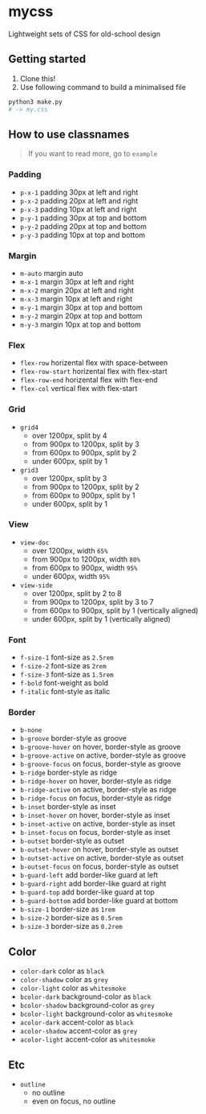 # mycss

Lightweight sets of CSS for old-school design

## Getting started

1. Clone this!
2. Use following command to build a minimalised file

```bash
python3 make.py
# -> my.css
```

## How to use classnames

> If you want to read more, go to `example`

### Padding

- `p-x-1` padding 30px at left and right
- `p-x-2` padding 20px at left and right
- `p-x-3` padding 10px at left and right
- `p-y-1` padding 30px at top and bottom
- `p-y-2` padding 20px at top and bottom
- `p-y-3` padding 10px at top and bottom

### Margin

- `m-auto` margin auto
- `m-x-1` margin 30px at left and right
- `m-x-2` margin 20px at left and right
- `m-x-3` margin 10px at left and right
- `m-y-1` margin 30px at top and bottom
- `m-y-2` margin 20px at top and bottom
- `m-y-3` margin 10px at top and bottom

### Flex

- `flex-row` horizental flex with space-between
- `flex-row-start` horizental flex with flex-start
- `flex-row-end` horizental flex with flex-end
- `flex-col` vertical flex with flex-start

### Grid

- `grid4`
  - over 1200px, split by 4
  - from 900px to 1200px, split by 3
  - from 600px to 900px, split by 2
  - under 600px, split by 1
- `grid3`
  - over 1200px, split by 3
  - from 900px to 1200px, split by 2
  - from 600px to 900px, split by 1
  - under 600px, split by 1

### View

- `view-doc`
  - over 1200px, width `65%`
  - from 900px to 1200px, width `80%`
  - from 600px to 900px, width `95%`
  - under 600px, width `95%`
- `view-side`
  - over 1200px, split by 2 to 8
  - from 900px to 1200px, split by 3 to 7
  - from 600px to 900px, split by 1 (vertically aligned)
  - under 600px, split by 1 (vertically aligned)

### Font

- `f-size-1` font-size as `2.5rem`
- `f-size-2` font-size as `2rem`
- `f-size-3` font-size as `1.5rem`
- `f-bold` font-weight as bold
- `f-italic` font-style as italic

### Border

- `b-none`
- `b-groove` border-style as groove
- `b-groove-hover` on hover, border-style as groove
- `b-groove-active` on active, border-style as groove
- `b-groove-focus` on focus, border-style as groove
- `b-ridge` border-style as ridge
- `b-ridge-hover` on hover, border-style as ridge
- `b-ridge-active` on active, border-style as ridge
- `b-ridge-focus` on focus, border-style as ridge
- `b-inset` border-style as inset
- `b-inset-hover` on hover, border-style as inset
- `b-inset-active` on active, border-style as inset
- `b-inset-focus` on focus, border-style as inset
- `b-outset` border-style as outset
- `b-outset-hover` on hover, border-style as outset
- `b-outset-active` on active, border-style as outset
- `b-outset-focus` on focus, border-style as outset
- `b-guard-left` add border-like guard at left
- `b-guard-right` add border-like guard at right
- `b-guard-top` add border-like guard at top
- `b-guard-bottom` add border-like guard at bottom
- `b-size-1` border-size as `1rem`
- `b-size-2` border-size as `0.5rem`
- `b-size-3` border-size as `0.2rem`

## Color

- `color-dark` color as `black`
- `color-shadow` color as `grey`
- `color-light` color as `whitesmoke`
- `bcolor-dark` background-color as `black`
- `bcolor-shadow` background-color as `grey`
- `bcolor-light` background-color as `whitesmoke`
- `acolor-dark` accent-color as `black`
- `acolor-shadow` accent-color as `grey`
- `acolor-light` accent-color as `whitesmoke`

## Etc

- `outline`
  - no outline
  - even on focus, no outline
